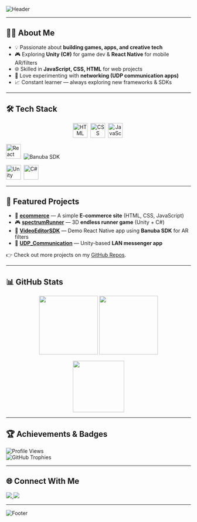 <!-- Modern GitHub Profile README for Mohsin Kumar Kiri -->

<!-- Header Banner -->
![Header](https://capsule-render.vercel.app/api?type=waving&color=gradient&height=200&section=header&text=Hi%2C%20I'm%20Mohsin!%20👋&fontSize=40&fontAlignY=35&desc=Developer%20%7C%20Game%20Creator%20%7C%20Tech%20Enthusiast&descAlignY=55&descAlign=50)

---

## 👨‍💻 About Me
- 💡 Passionate about **building games, apps, and creative tech**  
- 🎮 Exploring **Unity (C#)** for game dev & **React Native** for mobile AR/filters  
- 🌐 Skilled in **JavaScript, CSS, HTML** for web projects  
- 🚀 Love experimenting with **networking (UDP communication apps)**  
- 📈 Constant learner — always exploring new frameworks & SDKs  

---

## 🛠️ Tech Stack

<p align="center">
  <!-- Frontend -->
  <img src="https://cdn.jsdelivr.net/gh/devicons/devicon/icons/html5/html5-original.svg" title="HTML5" alt="HTML" width="40" height="40"/>&nbsp;
  <img src="https://cdn.jsdelivr.net/gh/devicons/devicon/icons/css3/css3-original.svg" title="CSS3" alt="CSS" width="40" height="40"/>&nbsp;
  <img src="https://cdn.jsdelivr.net/gh/devicons/devicon/icons/javascript/javascript-original.svg" title="JavaScript" alt="JavaScript" width="40" height="40"/>&nbsp;

  <!-- Mobile / AR -->
  <img src="https://cdn.jsdelivr.net/gh/devicons/devicon/icons/react/react-original.svg" title="React Native" alt="React Native" width="40" height="40"/>&nbsp;
  <img src="https://img.shields.io/badge/Banuba-SDK-orange?style=flat&logo=unity&logoColor=white" title="Banuba SDK" alt="Banuba SDK"/>&nbsp;

  <!-- Game Dev -->
  <img src="https://cdn.jsdelivr.net/gh/devicons/devicon/icons/unity/unity-original.svg" title="Unity" alt="Unity" width="40" height="40"/>&nbsp;
  <img src="https://cdn.jsdelivr.net/gh/devicons/devicon/icons/csharp/csharp-original.svg" title="C#" alt="C#" width="40" height="40"/>
</p>


---

## 📌 Featured Projects

- 🚀 [**ecommerce**](https://github.com/mohsinkumarkiri/ecommerce) — A simple **E-commerce site** (HTML, CSS, JavaScript)  
- 🎮 [**spectrumRunner**](https://github.com/mohsinkumarkiri/spectrumRunner) — 3D **endless runner game** (Unity + C#)  
- 📱 [**VideoEditorSDK**](https://github.com/mohsinkumarkiri/VideoEditorSDK) — Demo React Native app using **Banuba SDK** for AR filters  
- 📡 [**UDP_Communication**](https://github.com/mohsinkumarkiri/UDP_Communication) — Unity-based **LAN messenger app**  

👉 Check out more projects on my [GitHub Repos](https://github.com/mohsinkumarkiri?tab=repositories).

---

## 📊 GitHub Stats

<p align="center">
  <img src="https://github-readme-stats.vercel.app/api?username=mohsinkumarkiri&show_icons=true&theme=tokyonight" height="160"/>
  <img src="https://github-readme-streak-stats.herokuapp.com/?user=mohsinkumarkiri&theme=tokyonight" height="160"/>
</p>

<p align="center">
  <img src="https://github-readme-stats.vercel.app/api/top-langs/?username=mohsinkumarkiri&layout=compact&theme=tokyonight" height="140"/>
</p>

---

## 🏆 Achievements & Badges
![Profile Views](https://komarev.com/ghpvc/?username=mohsinkumarkiri&style=for-the-badge&color=blue)  
![GitHub Trophies](https://github-profile-trophy.vercel.app/?username=mohsinkumarkiri&theme=tokyonight&margin-w=10&margin-h=10)

---

## 🌐 Connect With Me
<p align="left">
  <a href="https://www.linkedin.com/in/mohsinkumarkiri" target="_blank">
    <img src="https://img.shields.io/badge/LinkedIn-0A66C2?style=for-the-badge&logo=linkedin&logoColor=white"/>
  </a>
  <a href="mailto:mohsinkumarkiri@gmail.com">
    <img src="https://img.shields.io/badge/Gmail-D14836?style=for-the-badge&logo=gmail&logoColor=white"/>
  </a>
</p>

---

<!-- Footer Banner -->
![Footer](https://capsule-render.vercel.app/api?type=waving&color=gradient&height=120&section=footer)

